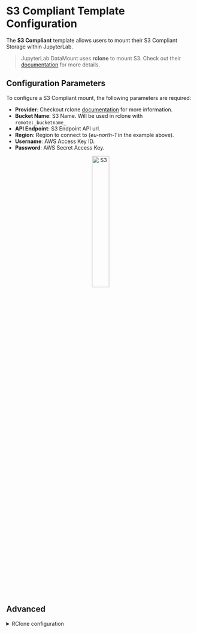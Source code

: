 # S3 Compliant Template Configuration

The **S3 Compliant** template allows users to mount their S3 Compliant Storage within JupyterLab.

> JupyterLab DataMount uses **rclone** to mount S3. Check out their [documentation](https://rclone.org/s3/) for more details.

## Configuration Parameters

To configure a S3 Compliant mount, the following parameters are required:

- **Provider**: Checkout rclone [documentation](https://rclone.org/s3/) for more information.
- **Bucket Name**: S3 Name. Will be used in rclone with `remote:_bucketname_`
- **API Endpoint**: S3 Endpoint API url.
- **Region**: Region to connect to (_eu-north-1_ in the example above).
- **Username**: AWS Access Key ID.
- **Password**: AWS Secret Access Key.

<div style="text-align: center;">
  <img src="https://jsc-jupyter.github.io/jupyterlab-data-mount/images/s3.png" alt="S3" style="width: 30%;">
</div>

## Advanced

<details>
  <summary>RClone configuration</summary>
  <br>
  The following configuration is used to mount S3 Compliant storage with rclone:<br>
  s3.config:<br>
  ```yaml
  [s3]
  type = s3
  provider = _provider_
  endpoint = _endpoint_
  access_key_id = _username_
  secret_access_key = _password_
  region = _region_
  <br>
  Mounted via <br>
  ```bash
  rclone mount --config s3.config s3:_bucketname_ _path_ --vfs-cache-max-size=10G --vfs-read-chunk-size=64M --vfs-cache-mode=writes --allow-other --uid=1000 --gid=100
  ```
  <br>
</details>

